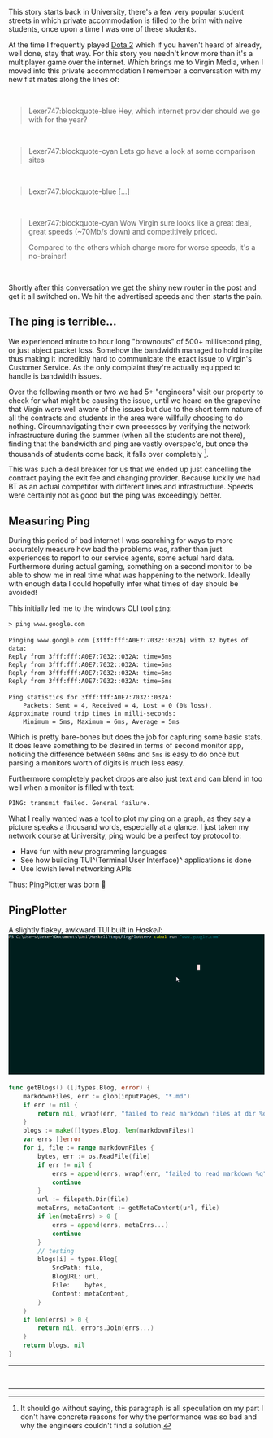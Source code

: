 This story starts back in University, there's a few very popular student streets in which private
accommodation is filled to the brim with naive students, once upon a time I was one of these students.

At the time I frequently played [Dota 2](https://www.dota2.com/home) which if you haven't heard of already,
well done, stay that way. For this story you needn't know more than it's a multiplayer game over the internet.
Which brings me to Virgin Media, when I moved into this private accommodation I remember a conversation with
my new flat mates along the lines of:

<br>

> Lexer747:blockquote-blue
> Hey, which internet provider should we go with for the year?

<br>

> Lexer747:blockquote-cyan
> Lets go have a look at some comparison sites

<br>

> Lexer747:blockquote-blue
> [...]

<br>

> Lexer747:blockquote-cyan
> Wow Virgin sure looks like a great deal, great speeds (~70Mb/s down) and competitively priced.
>
> Compared to the others which charge more for worse speeds, it's a no-brainer!

<br>

Shortly after this conversation we get the shiny new router in the post and get it all switched on. We hit the
advertised speeds and then starts the pain.

## The ping is **terrible**...

We experienced minute to hour long "brownouts" of 500+ millisecond ping, or just abject packet loss. Somehow
the bandwidth managed to hold inspite thus making it incredibly hard to communicate the exact issue to
Virgin's Customer Service. As the only complaint they're actually equipped to handle is bandwidth issues.

Over the following month or two we had 5+ "engineers" visit our property to check for what might be causing
the issue, until we heard on the grapevine that Virgin were well aware of the issues but due to the short term
nature of all the contracts and students in the area were willfully choosing to do nothing. Circumnavigating
their own processes by verifying the network infrastructure during the summer (when all the students are not
there), finding that the bandwidth and ping are vastly overspec'd, but once the thousands of students come
back, it falls over completely [^1].

This was such a deal breaker for us that we ended up just cancelling the contract paying the exit fee and
changing provider. Because luckily we had BT as an actual competitor with different lines and infrastructure.
Speeds were certainly not as good but the ping was exceedingly better.

## Measuring Ping

During this period of bad internet I was searching for ways to more accurately measure how bad the problems
was, rather than just experiences to report to our service agents, some actual hard data. Furthermore during
actual gaming, something on a second monitor to be able to show me in real time what was happening to the
network. Ideally with enough data I could hopefully infer what times of day should be avoided!

This initially led me to the windows CLI tool `ping`:
```
> ping www.google.com

Pinging www.google.com [3fff:fff:A0E7:7032::032A] with 32 bytes of data:
Reply from 3fff:fff:A0E7:7032::032A: time=5ms
Reply from 3fff:fff:A0E7:7032::032A: time=5ms
Reply from 3fff:fff:A0E7:7032::032A: time=6ms
Reply from 3fff:fff:A0E7:7032::032A: time=5ms

Ping statistics for 3fff:fff:A0E7:7032::032A:
    Packets: Sent = 4, Received = 4, Lost = 0 (0% loss),
Approximate round trip times in milli-seconds:
    Minimum = 5ms, Maximum = 6ms, Average = 5ms
```

Which is pretty bare-bones but does the job for capturing some basic stats. It does leave something to be
desired in terms of second monitor app, noticing the difference between `500ms` and `5ms` is easy to do once
but parsing a monitors worth of digits is much less easy.

Furthermore completely packet drops are also just text and can blend in too well when a monitor is filled with
text:
```
PING: transmit failed. General failure.
```

What I really wanted was a tool to plot my ping on a graph, as they say a picture speaks a thousand words,
especially at a glance. I just taken my network course at University, ping would be a perfect toy protocol to:

* Have fun with new programming languages
* See how building TUI^(Terminal User Interface)^ applications is done
* Use lowish level networking APIs

Thus: [PingPlotter](https://github.com/Lexer747/PingPlotter) was born 🎉

## PingPlotter

A slightly flakey, awkward TUI built in *Haskell*:
![A ping plotter demonstration gif. Showing an ASCII terminal plotting ping over a few seconds.](./images/pingplotter.gif)

```go
func getBlogs() ([]types.Blog, error) {
	markdownFiles, err := glob(inputPages, "*.md")
	if err != nil {
		return nil, wrapf(err, "failed to read markdown files at dir %q", inputPages)
	}
	blogs := make([]types.Blog, len(markdownFiles))
	var errs []error
	for i, file := range markdownFiles {
		bytes, err := os.ReadFile(file)
		if err != nil {
			errs = append(errs, wrapf(err, "failed to read markdown %q", file))
			continue
		}
		url := filepath.Dir(file)
		metaErrs, metaContent := getMetaContent(url, file)
		if len(metaErrs) > 0 {
			errs = append(errs, metaErrs...)
			continue
		}
		// testing
		blogs[i] = types.Blog{
			SrcPath: file,
			BlogURL: url,
			File:    bytes,
			Content: metaContent,
		}
	}
	if len(errs) > 0 {
		return nil, errors.Join(errs...)
	}
	return blogs, nil
}
```


-----

<br>

-----

[^1]: It should go without saying, this paragraph is all speculation on my part I don't have concrete reasons
    for why the performance was so bad and why the engineers couldn't find a solution.